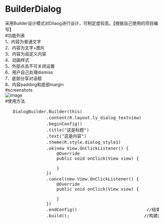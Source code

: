 # BuilderDialog<br />
采用Builder设计模式对Dilaog进行设计，可制定度较高。【根据自己使用的项目编写】<br />
#功能列表<br />
1、内容为普通文字<br />
2、内容为文字+图片<br />
3、内容为自定义内容<br />
4、动画样式<br />
5、外部点击不可关闭设置<br />
6、用户自己处理dismiss<br />
7、底部分享对话框<br />
8、内容padding和底部margin<br />
#screenshots<br />
![image](https://github.com/chuangWu/BuilderDialog/blob/master/screenshots/dialog.gif)<br />
#使用方法<br />

<pre name="code" class="java">   DialogBuilder.Builder(this)                                       //传context
                .content(R.layout.ly_dialog_textview)               //显示的内容View，支持resId和View
                .beginConfig()                                     //开始配置
                .title(&quot;这是标题&quot;)                                //标题
                .text(&quot;这是内容&quot;)                                //如果内容View中必须包含id为text的TextView才能使用此属性
                .theme(R.style.dialog_style1)                   //dialog 样式
                .ok(new View.OnClickListener() {               // 确定按钮处理、文字可指定，比如ok(&quot;立即更新&quot;,onClickListener)
                    @Override
                    public void onClick(View view) {

                    }
                })
                .cancel(new View.OnClickListener() {        //取消按钮处理、文字可指定
                    @Override
                    public void onClick(View view) {

                    }
                })
                .endConfig()                           //结束配置
                .build();                             //构建并显示dialog</pre>
<br />
<br />
